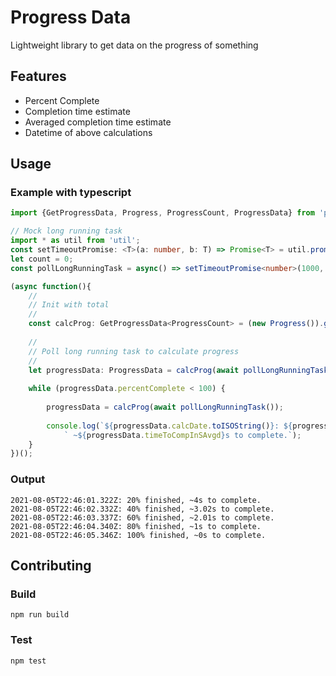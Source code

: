 # Progress Data
Lightweight library to get data on the progress of something

## Features

* Percent Complete
* Completion time estimate
* Averaged completion time estimate
* Datetime of above calculations

## Usage

### Example with typescript

```typescript
import {GetProgressData, Progress, ProgressCount, ProgressData} from 'progress-data';

// Mock long running task
import * as util from 'util';
const setTimeoutPromise: <T>(a: number, b: T) => Promise<T> = util.promisify(setTimeout);
let count = 0;
const pollLongRunningTask = async() => setTimeoutPromise<number>(1000, count++);

(async function(){
    //
    // Init with total
    //
    const calcProg: GetProgressData<ProgressCount> = (new Progress()).getProgress(5);
    
    //
    // Poll long running task to calculate progress
    //
    let progressData: ProgressData = calcProg(await pollLongRunningTask());
    
    while (progressData.percentComplete < 100) {
        
        progressData = calcProg(await pollLongRunningTask());
        
        console.log(`${progressData.calcDate.toISOString()}: ${progressData.percentComplete}% finished,` +
            ` ~${progressData.timeToCompInSAvgd}s to complete.`);
    }
})();
```

### Output

```
2021-08-05T22:46:01.322Z: 20% finished, ~4s to complete.
2021-08-05T22:46:02.332Z: 40% finished, ~3.02s to complete.
2021-08-05T22:46:03.337Z: 60% finished, ~2.01s to complete.
2021-08-05T22:46:04.340Z: 80% finished, ~1s to complete.
2021-08-05T22:46:05.346Z: 100% finished, ~0s to complete.
```

## Contributing

### Build
`npm run build`

### Test
`npm test`
